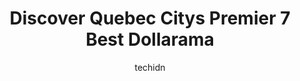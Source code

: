---
layout: ampstory
image: https://i0.wp.com/www.auto.or.id/wp-content/uploads/2023/06/dollarama-0-quebec-city-1686323275.jpeg?resize=640,853
author: techidn
featured: false
description: Quebec City, Quebec, Canada is a haven for Dollarama enthusiasts, boasting an impressive array of 7 top-notch establishments. Whether youre a seasoned connoisseur or simply curious to explo
title: Discover Quebec Citys Premier 7 Best Dollarama
cover:
   title: Discover Quebec Citys Premier 7 Best Dollarama
   subtitle: AUTO.OR.ID
   background: https://www.auto.or.id/wp-content/uploads/2023/06/dollarama-0-quebec-city-1686323275.jpeg

pages: 
 - layout: thirds
   top: <h1>#1 Dollarama</h1>
   bottom: "<p>A lot of product availability, but not a lot of service from the workers</p>"
   background: https://www.auto.or.id/wp-content/uploads/2023/06/dollarama-1-quebec-city-1686323276.jpeg
   backgroundblur: true
 - layout: thirds
   top: <h1>#2 Dollarama</h1>
   bottom: "<p>1270 Duplessis Hwy, Québec City, Quebec G2G 2B5, Canada</p>"
   background: https://www.auto.or.id/wp-content/uploads/2023/06/dollarama-2-quebec-city-1686323277.jpeg
   cta:
      link: https://www.auto.or.id/discover-quebec-citys-premier-7-best-dollarama/
      text: Discover Quebec Citys Premier 7 Best Dollarama
 - layout: thirds
   top: <h1>#3 Dollarama</h1>
   bottom: "<p>Laurier Québec, 2700 Bd Laurier, Québec, QC G1V 2L8, Canada</p>"
   background: https://images.unsplash.com/photo-1632956557796-6868d5ecc6d2?ixlib=rb-4.0.3&ixid=MnwxMjA3fDB8MHxwaG90by1wYWdlfHx8fGVufDB8fHx8&auto=format&fit=crop&w=640&h=853&q=80
   cta:
      link: https://www.auto.or.id/discover-quebec-citys-premier-7-best-dollarama/
      text: Discover Quebec Citys Premier 7 Best Dollarama
 - layout: thirds
   top: <h1>#4 Dollarama</h1>
   bottom: "<p>1275 Bd Charest O, Québec, QC G1N 2C9, Canada</p>"
   background: https://images.unsplash.com/photo-1626302592106-ad36b003cb39?ixlib=rb-4.0.3&ixid=MnwxMjA3fDB8MHxwaG90by1wYWdlfHx8fGVufDB8fHx8&auto=format&fit=crop&w=640&h=853&q=80
   cta:
      link: https://www.auto.or.id/discover-quebec-citys-premier-7-best-dollarama/
      text: Discover Quebec Citys Premier 7 Best Dollarama
 - layout: thirds
   top: <h1>#5 Dollarama</h1>
   bottom: "<p>4250 1re Av., Québec, QC G1H 2S5, Canada</p>"
   background: https://images.unsplash.com/photo-1539788816080-8bdd722d8c22?ixlib=rb-4.0.3&ixid=MnwxMjA3fDB8MHxwaG90by1wYWdlfHx8fGVufDB8fHx8&auto=format&fit=crop&w=640&h=853&q=80
   cta:
      link: https://www.auto.or.id/discover-quebec-citys-premier-7-best-dollarama/
      text: Discover Quebec Citys Premier 7 Best Dollarama
 - layout: thirds
   top: <h1>#6 Dollarama</h1>
   bottom: "<p>Place Orleans, 1094 Bd des Chutes, Québec, QC G1E 2G1, Canada</p>"
   background: https://images.unsplash.com/photo-1508974491678-7ec251d629fd?ixlib=rb-4.0.3&ixid=MnwxMjA3fDB8MHxwaG90by1wYWdlfHx8fGVufDB8fHx8&auto=format&fit=crop&w=640&h=853&q=80
   cta:
      link: https://www.auto.or.id/discover-quebec-citys-premier-7-best-dollarama/
      text: Discover Quebec Citys Premier 7 Best Dollarama
 - layout: thirds
   top: <h1>#7 Dollarama</h1>
   bottom: "<p>1147 Boulevard Pie-XI N, Québec, QC G3K 2P8, Canada</p>"
   background: https://images.unsplash.com/photo-1608585793629-ec02326b1e4b?ixlib=rb-4.0.3&ixid=MnwxMjA3fDB8MHxwaG90by1wYWdlfHx8fGVufDB8fHx8&auto=format&fit=crop&w=640&h=853&q=80
   cta:
      link: https://www.auto.or.id/discover-quebec-citys-premier-7-best-dollarama/
      text: Discover Quebec Citys Premier 7 Best Dollarama
 - layout: thirds
   middle: Continue reading...
   background: https://images.unsplash.com/photo-1617498115500-a71a00d2f6c3?ixlib=rb-4.0.3&ixid=MnwxMjA3fDB8MHxwaG90by1wYWdlfHx8fGVufDB8fHx8&auto=format&fit=crop&w=640&h=853&q=80
   cta:
      link: https://www.auto.or.id/discover-quebec-citys-premier-7-best-dollarama/
      text: Discover Quebec Citys Premier 7 Best Dollarama

---